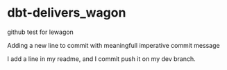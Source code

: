 # dbt-delivers_wagon
github test for lewagon

Adding a new line to commit with meaningfull imperative commit message

I add a line in my readme, and I commit push it on my dev branch.